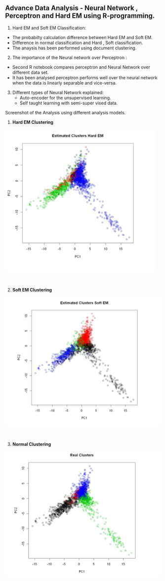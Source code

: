 ## Advance Data Analysis - Neural Network , Perceptron and Hard EM using R-programming.

1. Hard EM and Soft EM Classification:

* The probabilty calculation difference between Hard EM and Soft EM.
* Difference in normal classification and Hard , Soft classification.
* The anaysis has been performed using document clustering.

2. The importance of the Neural network over Perceptron :

* Second R notebook compares perceptron and Neural Network over different data set.
* It has been analysed perceptron performs well over the neural network when the data is linearly separable and vice-versa.

3. Different types of Neural Network explained:
    * Auto-encoder for the unsupervised learning.
    * Self taught learning with semi-super vised data.

Screenshot of the Analysis using different analysis models.

1. **Hard EM Clustering**

![](Capture.PNG)

<br />

2. **Soft EM Clustering**

![](Capture2.PNG)

<br />

3. **Normal Clustering**

![](Capture3.PNG)